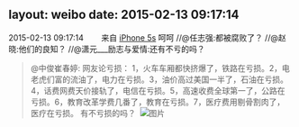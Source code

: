 layout: weibo
date: 2015-02-13 09:17:14
---
<meta name="referrer" content="no-referrer" />

2015-02-13 09:17:14  &nbsp;&nbsp;&nbsp;&nbsp;&nbsp;&nbsp; 来自 <a href="sinaweibo://customweibosource" rel="nofollow">iPhone 5s</a>
呵呵 //@任志强:都被腐败了？ //@赵晓:他们的良知？ //@潇元___励志与爱情:还有不亏的吗？
>  @中俊崔春婷: 网友论亏损： 1，火车车厢都快挤爆了，铁路在亏损。2，电老虎们富的流油了，电力在亏损。3，油价高过美国一半了，石油在亏损。4，话费网费天价接轨了，电信在亏损。5，高速收费全球第一了，公路在亏损。6，教育改革学费几番了，教育在亏损。7，医疗费用剔骨割肉了，医疗在亏损。 有不亏损的吗？ ​​​
>  ![图片](https://ww1.sinaimg.cn/large/562d6ffcjw1ep5uzpqlzxj208308o74q.jpg)
